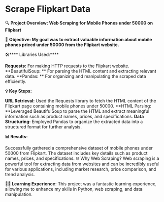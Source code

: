 # Scrape Flipkart Data

🔍 **Project Overview: Web Scraping for Mobile Phones under 50000 on Flipkart**

🚀 **Objective: My goal was to extract valuable information about mobile phones priced under 50000 from the Flipkart website.**

🛠️**** Libraries Used:****

**Requests:** For making HTTP requests to the Flipkart website.
**BeautifulSoup: ** For parsing the HTML content and extracting relevant data.
**Pandas: ** For organizing and manipulating the scraped data efficiently.

**💡 Key Steps:**

**URL Retrieval:** Used the Requests library to fetch the HTML content of the Flipkart page containing mobile phones under 50000.
**HTML Parsing: **Leveraged BeautifulSoup to parse the HTML and extract meaningful information such as product names, prices, and specifications.
**Data Structuring:** Employed Pandas to organize the extracted data into a structured format for further analysis.

**📊 Results:**

Successfully gathered a comprehensive dataset of mobile phones under 50000 from Flipkart.
The dataset includes key details such as product names, prices, and specifications.
🌐 Why Web Scraping?
Web scraping is a powerful tool for extracting data from websites and can be incredibly useful for various applications, including market research, price comparison, and trend analysis.

**👨‍💻 Learning Experience:**
This project was a fantastic learning experience, allowing me to enhance my skills in Python, web scraping, and data manipulation.
